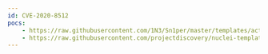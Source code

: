 ```yaml
---
id: CVE-2020-8512
pocs:
    - https://raw.githubusercontent.com/1N3/Sn1per/master/templates/active/CVE-2020-8512_-_IceWarp_WebMail_XSS.sh
    - https://raw.githubusercontent.com/projectdiscovery/nuclei-templates/master/cves/CVE-2020-8512.yaml
---
```


